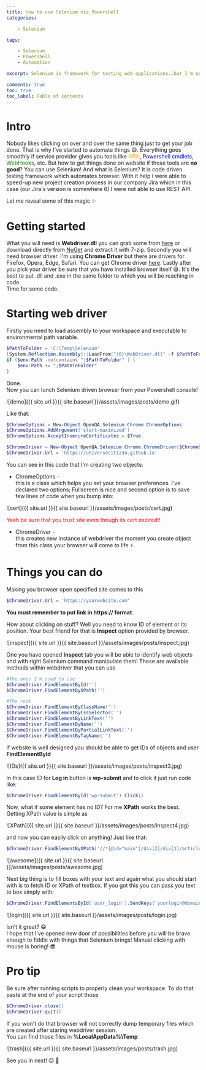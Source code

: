 ```yaml
---
title: How to use Selenium via Powershell
categories:

    - Selenium

tags:

    - Selenium
    - Powershell
    - Automation

excerpt: Selenium is framework for testing web applications..but I'm using it for automate things where API is no good

comments: true
toc: true
toc_label: Table of contents
---
```

# Intro

Nobody likes clicking on over and over the same thing just to get your job done. That is why I've started to automate things 😄. Everything goes smoothly if service provider gives you tools like <span style="color:orange">APIs</span>, <span style="color:blue">Powershell cmdlets</span>, <span style="color:green">WebHooks</span>, etc. But how to get things done on website if those tools are **no good**? You can use Selenium! And what is Selenium? It is code driven testing framework which automates browser. With it help I were able to speed-up new project creation process in our company Jira which in this case (our Jira's version is somewhere 6) I were not able to use REST API.

Let me reveal some of this magic ✨
# Getting started

What you will need is **Webdriver.dll** you can grab some from [here](https://github.com/UniverseCitiz3n/UniverseCitiz3n.github.io/tree/master/assets/bins/Selenium) or download directly from [NuGet](https://www.nuget.org/packages/Selenium.WebDriver) and extract it with 7-zip.
Secondly you will need browser driver. I'm using **Chrome Driver** but there are drivers for Firefox, Opera, Edge, Safari. You can get Chrome driver [here](https://sites.google.com/a/chromium.org/chromedriver/). Lastly after you pick your driver be sure that you have installed browser itself 😅. It's the best to put .dll and .exe in the same folder to which you will be reaching in code.<br>
Time for some code.
# Starting web driver

Firstly you need to load assembly to your workspace and executable to environmental path variable.

``` powershell
$PathToFolder = 'C:\Temp\Selenium'
[System.Reflection.Assembly]::LoadFrom("{0}\WebDriver.dll" -f $PathToFolder)
if ($env:Path -notcontains ";$PathToFolder" ) {
    $env:Path += ";$PathToFolder"
}
```

Done.<br>
Now you can lunch Selenium driven browser from your Powershell console! 

![demo]({{ site.url }}{{ site.baseurl }}/assets/images/posts/demo.gif)

Like that:

``` powershell
$ChromeOptions = New-Object OpenQA.Selenium.Chrome.ChromeOptions
$ChromeOptions.AddArgument('start-maximized')
$ChromeOptions.AcceptInsecureCertificates = $True

$ChromeDriver = New-Object OpenQA.Selenium.Chrome.ChromeDriver($ChromeOptions)
$ChromeDriver.Url = 'https://universecitiz3n.github.io'
```

You can see in this code that I'm creating two objects:
 - ChromeOptions -<br>
 this is a class which helps you set your browser preferences. I've declared two options; Fullscreen is nice and second option is to save few lines of code when you bump into:

![cert]({{ site.url }}{{ site.baseurl }}/assets/images/posts/cert.jpg)

<span style="color:red">Yeah be sure that you trust site even though its cert expired!!</span>

 - ChromeDriver -<br>
 this creates new instance of webdriver the moment you create object from this class your browser will come to life ⚡️.

# Things you can do

Making you browser open specified site comes to this

``` powershell
$ChromeDriver.Url = 'https://yourwebsite.com'
```

**You must remember to put link in https:// format**.

How about clicking on stuff? Well you need to know ID of element or its position. Your best friend for that is **Inspect** option provided by browser.

![inspect]({{ site.url }}{{ site.baseurl }}/assets/images/posts/inspect.jpg)

One you have opened **Inspect** tab you will be able to identify web objects and with right Selenium command manipulate them!
These are available methods within webdriver that you can use

``` powershell
#The ones I'm used to use
$ChromeDriver.FindElementById('')
$ChromeDriver.FindElementByXPath('')

#The rest
$ChromeDriver.FindElementByClassName('')
$ChromeDriver.FindElementByCssSelector('')
$ChromeDriver.FindElementByLinkText('')
$ChromeDriver.FindElementByName('')
$ChromeDriver.FindElementByPartialLinkText('')
$ChromeDriver.FindElementByTagName('')
```

If website is well designed you should be able to get IDs of objects and user **FindElementById**

![IDs]({{ site.url }}{{ site.baseurl }}/assets/images/posts/inspect3.jpg)

In this case ID for **Log in** button is **wp-submit** and to click it just run code like:

``` powershell
$ChromeDriver.FindElementById('wp-submit').Click()
```

Now, what if some element has no ID? For me **XPath** works the best. Getting XPath value is simple as

![XPath]({{ site.url }}{{ site.baseurl }}/assets/images/posts/inspect4.jpg)

and now you can easily click on anything! Just like that:

``` powershell
$ChromeDriver.FindElementByXPath('//*[@id="main"]/div[2]/div[1]/article/h2/a').Click()
```

![awesome]({{ site.url }}{{ site.baseurl }}/assets/images/posts/awesome.jpg)

Next big thing is to fill boxes with your text and again what you should start with is to fetch ID or XPath of textbox. If you got this you can pass you text to box simply with:

``` powershell
$ChromeDriver.FindElementsById('user_login').SendKeys('yourlogin@domain.com')
```

![login]({{ site.url }}{{ site.baseurl }}/assets/images/posts/login.jpg)

Isn't it great? 😁<br>
I hope that I've opened new door of possibilities before you will be brave enough to fiddle with things that Selenium brings! Manual clicking with mouse is boring! 😎
# Pro tip

Be sure after running scripts to properly clean your workspace. To do that paste at the end of your script those

``` powershell
$ChromeDriver.close()
$ChromeDriver.quit()
```

If you won't do that browser will not correctly dump temporary files which are created after staring webdriver session.<br>
You can find those files in **%LocalAppData%\Temp**

![trash]({{ site.url }}{{ site.baseurl }}/assets/images/posts/trash.jpg)

See you in next! 😉 🧠

